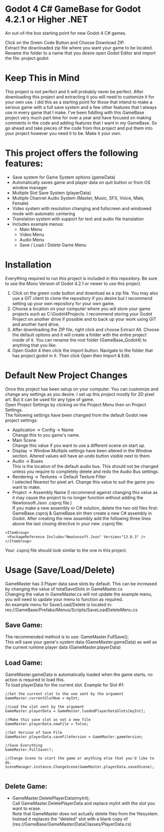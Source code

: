 # Godot 4 C# GameBase for Godot 4.2.1 or Higher .NET  
An out-of-the box starting point for new Godot 4 C# games.  
  
Click on the Green Code Button and Choose Download ZIP.  
Extract the downloaded zip file where you want your game to be located.  
Rename the folder to a name that you desire open Godot Editor and import the file: project.godot  

# Keep This in Mind  
This project is not perfect and it will probably never be perfect. After downloading this project and extracting it you will need to customize it for your own use. I did this as a starting point for those that intend to make a serious game with a full save system and a few other features that I always use in every game that I make. I've been fiddling with this GameBase project very much part time for over a year and have focused on making comments in the code and adding features that I want in my GameBase. So go ahead and take pieces of the code from this project and put them into your project however you need it to be. Make it your own.  

# This project offers the following features:  
* Save system for Game System options (gameData)  
* Automatically saves game and player data on quit button or from OS window manager  
* Multiple Slot Save System (playerData)  
* Multiple Channel Audio System (Master, Music, SFX, Voice, Male, Female)  
* Video system with resolution changing and fullscreen and windowed mode with automatic centering  
* Translation system with support for text and audio file translation  
* Includes example menus:  
  * Main Menu  
  * Video Menu  
  * Audio Menu  
  * Save / Load / Delete Game Menu  

# Installation  
Everything required to run this project is included in this repository.  Be sure to use the Mono Version of Godot 4.2.1 or newer to use this project.  
1. Click on the green code button and download as a zip file. You may also use a GIT client to clone the repository if you desire but I recommend setting up your own repository for your own game.  
2. Choose a location on your computer where you will store your game projects such as C:\Godot4Projects. I recommend storing your Godot Project on another drive if possible and to back up your work using GIT and another hard drive.  
3. After downloading the ZIP file, right click and choose Extract All. Choose the default options and it will create a folder with the entire project inside of it.  You can rename the root folder (GameBase_Godot4) to anything that you like.  
4. Open Godot 4 then click the import button. Navigate to the folder that has project.godot in it. Then click Open then Import & Edit.  

# Default New Project Changes  
Once this project has been setup on your computer. You can customize and change any settings as you desire. I set up this project mostly for 2D pixel art. But it can be used for any type of game.  
Open Project Settings by clicking on the Project Menu then on Project Settings.  
The following settings have been changed from the default Godot new project settings:  
* Application -> Config -> Name  
Change this to you game's name.  
* Main Scene  
Change this value if you want to use a different scene on start up.  
* Display -> Window
Multiple settings have been altered in the Window section. Altered values will have an undo button visible next to them.  
* Audio -> Buses  
This is the location of the default audio bus. This should not be changed unless you require to completely delete and redo the Audio Bus settings.  
* Rendering -> Textures -> Default Texture Filter  
I selected Nearest for pixel art. Change this value to suit the game you want to make.  
* Project -> Assembly Name  (I recommend against changing this value as it may cause the project to no longer function without adding the Newtonsoft.Json .csproj file.)  
If you make a new assembly or C# solution, delete the two old files first: GameBase.csproj & GameBase.sln then create a new C# assembly in Godot. After creating the new assembly add the following three lines above the last closing directive in your new .csproj file: </Project>  
```  
<ItemGroup>  
 <PackageReference Include="Newtonsoft.Json" Version="13.0.3" />  
</ItemGroup>  
```  
Your .csproj file should look similar to the one in this project.  

# Usage (Save/Load/Delete)  

GameMaster has 3 Player data save slots by default. This can be increased by changing the value of totalSaveSlots in GameMaster.cs  
Changing the value in GameMaster.cs will not update the example menu, you will need to update your menu to function as required.  
An example menu for Save/Load/Delete is located in: res://GameBase/Prefabs/Menus/Scripts/SaveLoadDeleteMenu.cs  

## Save Game:  
The recommended method is to use: GameMaster.FullSave();  
This will save your game's system data (GameMaster.gameData) as well as the current runtime player data (GameMaster.playerData)  

## Load Game:  
GameMaster.gameData is automatically loaded when the game starts, no action is required to load this.  
To load playerData for the current slot.  Example for Slot #1:  

```  
//Set the current slot to the one sent by the argument  
GameMaster.currentSlotNum = myInt;  
  
//Load the slot sent by the argument  
GameMaster.playerData = GameMaster.loadedPlayerDataSlots[myInt];  
  
//Make this save slot as not a new file  
GameMaster.playerData.newFile = false;  
  
//Set Version of Save File  
GameMaster.playerData.saveFileVersion = GameMaster.gameVersion;  
  
//Save Everything  
GameMaster.FullSave();  
  
//Change Scene to start the game or anything else that you'd like to do.  
SceneManager.instance.ChangeScene(GameMaster.playerData.savedScene);  
  
```  

## Delete Game:  
* GameMaster.DeletePlayerData(myInt);  
Call GameMaster.DeletePlayerData and replace myInt with the slot you want to erase.  
Note that GameMaster does not actually delete files from the filesystem. Instead it replaces the "deleted" slot with a blank copy of (res://GameBase/GameMaster/DataClasses/PlayerData.cs)  
